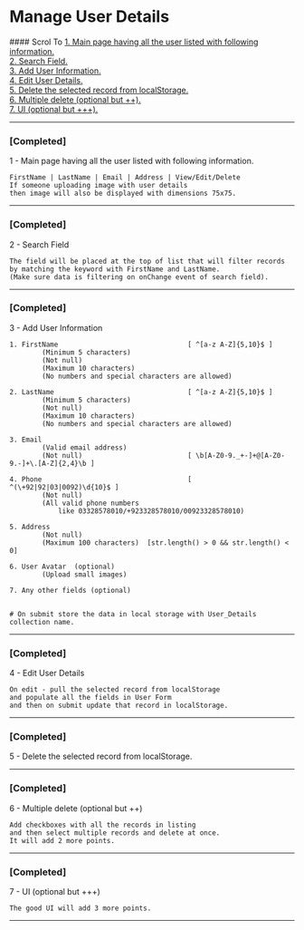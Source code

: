 <h1 style="textAlign= center">Manage User Details</h1>
#### Scrol To
<a href="#Completed">  1. Main page having all the user listed with following information. </a> <br>
<a href="#Completed-1">  2. Search Field. </a> <br>
<a href="#Completed-2">  3. Add User Information. </a> <br>
<a href="#Completed-3">  4. Edit User Details. </a> <br>
<a href="#Completed-4">  5. Delete the selected record from localStorage. </a> <br>
<a href="#Completed-5">  6. Multiple delete (optional but ++). </a> <br>
<a href="#Completed-6">  7. UI (optional but +++). </a>  <br>

------------------------------------------------------------------------------------------------------------------


### [Completed]
1 - Main page having all the user listed with following information.

	FirstName | LastName | Email | Address | View/Edit/Delete
	If someone uploading image with user details 
	then image will also be displayed with dimensions 75x75.
------------------------------------------------------------------------------------------------------------------

### [Completed]
2 - Search Field 
	
	The field will be placed at the top of list that will filter records 
	by matching the keyword with FirstName and LastName. 
	(Make sure data is filtering on onChange event of search field).
------------------------------------------------------------------------------------------------------------------

### [Completed]
3 - Add User Information 

	1. FirstName								[ ^[a-z A-Z]{5,10}$ ]
			(Minimum 5 characters) 
			(Not null) 
			(Maximum 10 characters) 
			(No numbers and special characters are allowed) 

	2. LastName									[ ^[a-z A-Z]{5,10}$ ]
			(Minimum 5 characters) 
			(Not null) 
			(Maximum 10 characters) 
			(No numbers and special characters are allowed) 

	3. Email
			(Valid email address) 
			(Not null)							[ \b[A-Z0-9._+-]+@[A-Z0-9.-]+\.[A-Z]{2,4}\b ]

	4. Phone									[ ^(\+92|92|03|0092)\d{10}$ ]
			(Not null) 
			(All valid phone numbers 
				like 03328578010/+923328578010/00923328578010) 

	5. Address
			(Not null) 
			(Maximum 100 characters)  [str.length() > 0 && str.length() < 0]
	
	6. User Avatar  (optional) 
			(Upload small images)

	7. Any other fields (optional)
	
	
	# On submit store the data in local storage with User_Details collection name.
------------------------------------------------------------------------------------------------------------------

### [Completed]
4 - Edit User Details

	On edit - pull the selected record from localStorage 
	and populate all the fields in User Form 
	and then on submit update that record in localStorage.
	
------------------------------------------------------------------------------------------------------------------

### [Completed]
5 - Delete the selected record from localStorage.

------------------------------------------------------------------------------------------------------------------

### [Completed]
6 - Multiple delete (optional but ++)

	Add checkboxes with all the records in listing 
	and then select multiple records and delete at once.
	It will add 2 more points.
	
------------------------------------------------------------------------------------------------------------------

### [Completed]
7 - UI (optional but +++)

	The good UI will add 3 more points.
------------------------------------------------------------------------------------------------------------------
